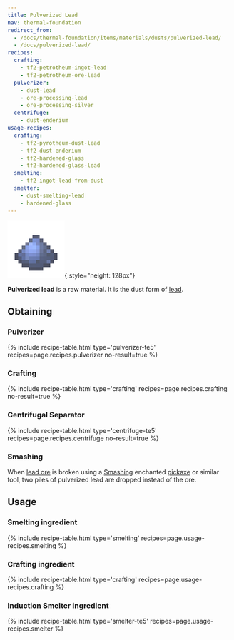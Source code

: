 ```yaml
---
title: Pulverized Lead
nav: thermal-foundation
redirect_from:
  - /docs/thermal-foundation/items/materials/dusts/pulverized-lead/
  - /docs/pulverized-lead/
recipes:
  crafting:
    - tf2-petrotheum-ingot-lead
    - tf2-petrotheum-ore-lead
  pulverizer:
    - dust-lead
    - ore-processing-lead
    - ore-processing-silver
  centrifuge:
    - dust-enderium
usage-recipes:
  crafting:
    - tf2-pyrotheum-dust-lead
    - tf2-dust-enderium
    - tf2-hardened-glass
    - tf2-hardened-glass-lead
  smelting:
    - tf2-ingot-lead-from-dust
  smelter:
    - dust-smelting-lead
    - hardened-glass
---
```


![Pulverized lead](/assets/images/thermal-foundation/dust-lead.png){:style="height: 128px"}


**Pulverized lead** is a raw material. It is the dust form of
[lead](/docs/thermal-foundation/lead-ingot/).


Obtaining
---------

### Pulverizer
{% include recipe-table.html type='pulverizer-te5' recipes=page.recipes.pulverizer no-result=true %}

### Crafting
{% include recipe-table.html type='crafting' recipes=page.recipes.crafting no-result=true %}

### Centrifugal Separator
{% include recipe-table.html type='centrifuge-te5' recipes=page.recipes.centrifuge no-result=true %}

### Smashing
When [lead ore](/docs/thermal-foundation/lead-ore/) is broken using a
[Smashing](/docs/cofh-core-4/smashing/) enchanted
[pickaxe](https://minecraft.gamepedia.com/Pickaxe) or similar tool, two piles of
pulverized lead are dropped instead of the ore.


Usage
-----

### Smelting ingredient
{% include recipe-table.html type='smelting' recipes=page.usage-recipes.smelting %}

### Crafting ingredient
{% include recipe-table.html type='crafting' recipes=page.usage-recipes.crafting %}

### Induction Smelter ingredient
{% include recipe-table.html type='smelter-te5' recipes=page.usage-recipes.smelter %}
